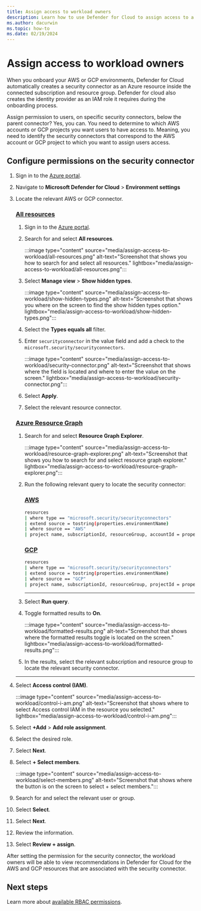 ```yaml
---
title: Assign access to workload owners
description: Learn how to use Defender for Cloud to assign access to a workload owner of an AWS or GCP connector so that they can view the suggested recommendations provided by Defender for Cloud.
ms.author: dacurwin
ms.topic: how-to
ms.date: 02/19/2024
---
```


# Assign access to workload owners


When you onboard your AWS or GCP environments, Defender for Cloud automatically creates a security connector as an Azure resource inside the connected subscription and resource group. Defender for cloud also creates the identity provider as an IAM role it requires during the onboarding process.


Assign permission to users, on specific security connectors, below the parent connector? Yes, you can. You need to determine to which AWS accounts or GCP projects you want users to have access to. Meaning, you need to identify the security connectors that correspond to the AWS account or GCP project to which you want to assign users access.

## Configure permissions on the security connector

1. Sign in to the [Azure portal](https://portal.azure.com/).

1. Navigate to **Microsoft Defender for Cloud** > **Environment settings**

1. Locate the relevant AWS or GCP connector.

    ### [All resources](#tab/all-resources)

    1. Sign in to the [Azure portal](https://portal.azure.com/).
    
    1. Search for and select **All resources**.
    
        :::image type="content" source="media/assign-access-to-workload/all-resources.png" alt-text="Screenshot that shows you how to search for and select all resources." lightbox="media/assign-access-to-workload/all-resources.png":::
    
    1. Select **Manage view** > **Show hidden types**.
    
        :::image type="content" source="media/assign-access-to-workload/show-hidden-types.png" alt-text="Screenshot that shows you where on the screen to find the show hidden types option." lightbox="media/assign-access-to-workload/show-hidden-types.png":::
    
    1. Select the **Types equals all** filter.
    
    1. Enter `securityconnector` in the value field and add a check to the `microsoft.security/securityconnectors`.
    
        :::image type="content" source="media/assign-access-to-workload/security-connector.png" alt-text="Screenshot that shows where the field is located and where to enter the value on the screen." lightbox="media/assign-access-to-workload/security-connector.png":::
    
    1. Select **Apply**.
    
    1. Select the relevant resource connector.


    ### [Azure Resource Graph](#tab/azure-resource-graph)

    1. Search for and select **Resource Graph Explorer**.
    
        :::image type="content" source="media/assign-access-to-workload/resource-graph-explorer.png" alt-text="Screenshot that shows you how to search for and select resource graph explorer." lightbox="media/assign-access-to-workload/resource-graph-explorer.png":::
    
    1. Run the following relevant query to locate the security connector:
    
        ### [AWS](#tab/aws)
        
        ```bash
        resources 
        | where type == "microsoft.security/securityconnectors" 
        | extend source = tostring(properties.environmentName)  
        | where source == "AWS" 
        | project name, subscriptionId, resourceGroup, accountId = properties.hierarchyIdentifier, cloud = properties.environmentName  
        ```
        
        ### [GCP](#tab/gcp)
        
        ```bash
        resources 
        | where type == "microsoft.security/securityconnectors" 
        | extend source = tostring(properties.environmentName)  
        | where source == "GCP" 
        | project name, subscriptionId, resourceGroup, projectId = properties.hierarchyIdentifier, cloud = properties.environmentName  
        ```
        
        ---
    
    1. Select **Run query**.
    
    1. Toggle formatted results to **On**.
    
        :::image type="content" source="media/assign-access-to-workload/formatted-results.png" alt-text="Screenshot that shows where the formatted results toggle is located on the screen." lightbox="media/assign-access-to-workload/formatted-results.png":::
    
    1. In the results, select the relevant subscription and resource group to locate the relevant security connector.
    
    ---
    
1. Select **Access control (IAM)**.
    
    :::image type="content" source="media/assign-access-to-workload/control-i-am.png" alt-text="Screenshot that shows where to select Access control IAM in the resource you selected." lightbox="media/assign-access-to-workload/control-i-am.png":::
    
1. Select **+Add** > **Add role assignment**.
    
1. Select the desired role.
    
1. Select **Next**.
    
1. Select **+ Select members**.
    
    :::image type="content" source="media/assign-access-to-workload/select-members.png" alt-text="Screenshot that shows where the button is on the screen to select + select members.":::
    
1. Search for and select the relevant user or group.
    
1. Select **Select**.
    
1. Select **Next**.
    
1. Review the information.
    
1. Select **Review + assign**.

After setting the permission for the security connector, the workload owners will be able to view recommendations in Defender for Cloud for the AWS and GCP resources that are associated with the security connector.

## Next steps

Learn more about [available RBAC permissions](permissions.md).


